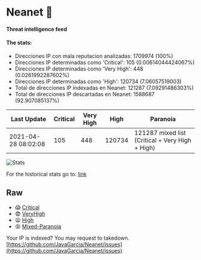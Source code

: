 # Neanet :hocho:
#### Threat intelligence feed
#### The stats:

- Direcciones IP con mala reputacion analizadas: 1709974 (100%)
- Direcciones IP determinadas como 'Critical':  105 (0.00614044424067%)
- Direcciones IP determinadas como 'Very High':  448 (0.0261992287602%)
- Direcciones IP determinadas como 'High':  120734 (7.06057519003)
- Total de direcciones IP indexadas en Neanet:  121287 (7.09291486303%)
- Total de direcciones IP descartadas en Neanet:  1588687 (92.907085137%)

| Last Update | Critical | Very High | High | Paranoia |
| --- | --- | --- | --- | --- |
| 2021-04-28 08:02:08 | 105 | 448 | 120734 | 121287 mixed list (Critical + Very High + High)|

![Stats](https://docs.google.com/spreadsheets/d/e/2PACX-1vSnaNMIXVabIpDJjufMlzH7poXnshF3mgd8Is1g9ytUEzVsP5my4Trn8f-xkoLLQ38xpL3HtmUexLo6/pubchart?oid=501124687&format=image)

For the historical stats go to: [link](/stats.csv)
## Raw
- :scream: [Critical](https://raw.githubusercontent.com/JavaGarcia/Neanet/master/blacklists/neanet_critical.txt)
- :fearful: [VeryHigh](https://raw.githubusercontent.com/JavaGarcia/Neanet/master/blacklists/neanet_veryHigh.txtt)
- :frowning: [High](https://raw.githubusercontent.com/JavaGarcia/Neanet/master/blacklists/neanet_high.txt)
- :dizzy_face: [Mixed-Paranoia](https://raw.githubusercontent.com/JavaGarcia/Neanet/master/blacklists/neanet_all.txt)


Your IP is indexed? You may request to takedown. [https://github.com/JavaGarcia/Neanet/issues](https://github.com/JavaGarcia/Neanet/issues)























































































































































































































































































































































































































































































































































































































































































































































































































































































































































































































































































































































































































































































































































































































































































































































































































































































































































































































































































































































































































































































































































































































































































































































































































































































































































































































































































































































































































































































































































































































































































































































































































































































































































































































































































































































































































































































































































































































































































































































































































































































































































































































































































































































































































































































































































































































































































































































































































































































































































































































































































































































































































































































































































































































































































































































































































































































































































































































































































































































































































































































































































